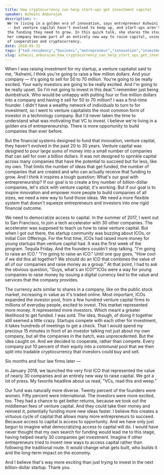 ```yaml
---
title: How cryptocurrency can help start-ups get investment capital
speaker: Ashwini Anburajan
description: >-
 We're living in a golden era of innovation, says entrepreneur Ashwini Anburajan
 -- but venture capital hasn't evolved to keep up, and start-ups aren't getting
 the funding they need to grow. In this quick talk, she shares the story of how
 her company became part of an entirely new way to raise capital, using the powers
 of cooperation and cryptocurrency.
date: 2018-05-31
tags: ["ted-residency","business","entrepreneur","innovation","investment","finance","cryptocurrency","blockchain","technology","future"]
slug: ashwini_anburajan_how_cryptocurrency_can_help_start_ups_get_investment_capital
---
```


When I was raising investment for my startup, a venture capitalist said to me, "Ashwini, I
think you're going to raise a few million dollars. And your company — it's going to sell
for 50 to 70 million. You're going to be really excited. Your early investors are going to
be really excited. And I'm going to be really upset. So I'm not going to invest in this
deal."I remember just being dumbstruck. Who would be unhappy with putting four or five
million dollars into a company and having it sell for 50 to 70 million? I was a first-time
founder. I didn't have a wealthy network of individuals to turn to for investment, so I
went to venture capitalists the most common form of investor in a technology company. But
I'd never taken the time to understand what was motivating that VC to invest. I believe
we're living in a golden era of entrepreneurship. There is more opportunity to build
companies than ever before.

But the financial systems designed to fund that innovation, venture capital, they haven't
evolved in the past 20 to 30 years. Venture capital was designed to pour large sums of
money into a small number of companies that can sell for over a billion dollars. It was
not designed to sprinkle capital across many companies that have the potential to succeed
but for less, like my own. That limits the number of ideas that get funded, the number of
companies that are created and who can actually receive that funding to grow. And I think
it inspires a tough question: What's our goal with entrepreneurship? If our goal is to
create a tiny number of billion-dollar companies, let's stick with venture capital, it's
working. But if our goal is to inspire innovation and empower more people to build
companies of all sizes, we need a new way to fund those ideas. We need a more flexible
system that doesn't squeeze entrepreneurs and investors into one rigid financial
outcome.

We need to democratize access to capital. In the summer of 2017, I went out to San
Francisco, to join a tech accelerator with 30 other companies. The accelerator was
supposed to teach us how to raise venture capital. But when I got out there, the startup
community was buzzing about ICOs, or Initial Coin Offerings. For the first time, ICOs had
raised more money for young startups than venture capital had. It was the first week of the
program. Tequila Friday. And the founders couldn't stop talking. "I'm going to raise an
ICO." "I'm going to raise an ICO." Until one guy goes, "How cool if we did this all
together? We should do an ICO that combines the value of all of our companies and raise
money as a group." At that point, I had to ask the obvious question, "Guys, what's an
ICO?"ICOs were a way for young companies to raise money by issuing a digital currency tied
to the value and services that the company provides.

The currency acts similar to shares in a company, like on the public stock market,
increasing in value as it's traded online. Most important, ICOs expanded the investor
pool, from a few hundred venture capital firms to millions of everyday people, excited to
invest. This market represented more money. It represented more investors. Which meant a
greater likelihood to get funded. I was sold. The idea, though, of doing it together still
seemed a little crazy. Startups compete with each other for investment, it takes hundreds
of meetings to get a check. That I would spend my precious 15 minutes in front of an
investor talking not just about my own company, but all the companies in the batch, was
unprecedented. But the idea caught on. And we decided to cooperate, rather than compete.
Every company put 10 percent of their equity into a communal pool that we then split into
tradable cryptocurrency that investors could buy and sell.

Six months and four law firms later —

in January 2018, we launched the very first ICO that represented the value of nearly 30
companies and an entirely new way to raise capital. We got a lot of press. My favorite
headline about us read, "VCs, read this and weep."

Our fund was naturally more diverse. Twenty percent of the founders were women. Fifty
percent were international. The investors were more excited, too. They had a chance to get
better returns, because we took out the middleman fees of venture capital. And they could
take their money and reinvest it, potentially funding more new ideas faster. I believe this
creates a virtuous cycle of capital that allows many more entrepreneurs to succeed.
Because access to capital is access to opportunity. And we have only just begun to imagine
what democratizing access to capital will do. I would have never thought that my own
search for funding would lead me to this stage, having helped nearly 30 companies get
investment. Imagine if other entrepreneurs tried to invent new ways to access capital
rather than following the traditional route. It would change what gets built, who builds
it and the long-term impact on the economy.

And I believe that's way more exciting than just trying to invest in the next
billion-dollar startup. Thank you.

<!--
ad_duration=3.33
comment_count=16
event="TED Residency"
external_start_time=0
has_talk_citation=0
intro_duration=11.82
is_subtitle_required="False"
is_talk_featured="True"
language="en"
language_swap="False"
native_language="en"
number_of_related_talks=6
number_of_speakers=1
number_of_subtitled_videos=20
number_of_tags=10
number_of_talk_download_languages=20
number_of_talk_more_resources=0
number_of_talk_recommendations=1
number_of_talks_take_actions=2
post_ad_duration=0.83
published_timestamp="2018-10-09 14:30:12"
recording_date="2018-05-31"
speaker_description="Entrepreneur, writer"
speaker_is_published=1
speaker_name="Ashwini Anburajan"
talk_more_resources=[]
talk_name="How cryptocurrency can help start-ups get investment capital"
talk_recommendations_blurb="More resources curated by Ashwini Anburajan"
talks_tags=["ted-residency","business","entrepreneur","innovation","investment","finance","cryptocurrency","blockchain","technology","future"]
url_audio="https://download.ted.com/talks/AshwiniAnburajan_2018S.mp3?apikey=acme-roadrunner"
url_photo_speaker="https://pe.tedcdn.com/images/ted/55d1c8cc6b82120c09edcf408a7057670a4d54ad_254x191.jpg"
url_photo_talk="https://s3.amazonaws.com/talkstar-photos/uploads/5ff97e5c-29a4-42bd-b119-e3a5326f2782/AshwiniAnburajan_2018S-embed.jpg"
url_webpage="https://www.ted.com/talks/ashwini_anburajan_how_cryptocurrency_can_help_start_ups_get_investment_capital"
video_type_name="TED Stage Talk"
-->